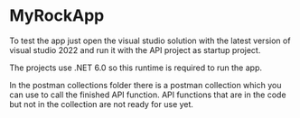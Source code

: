 # MyRockApp

To test the app just open the visual studio solution with the latest version of visual studio 2022 and run it with the API project as startup project.

The projects use .NET 6.0 so this runtime is required to run the app.

In the postman collections folder there is a postman collection which you can use to call the finished API function.
API functions that are in the code but not in the collection are not ready for use yet.
